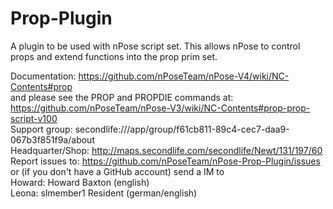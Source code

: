 # Prop-Plugin
A plugin to be used with nPose script set. This allows nPose to control props and extend functions into the prop prim set.

Documentation: https://github.com/nPoseTeam/nPose-V4/wiki/NC-Contents#prop  
and please see the PROP and PROPDIE commands at: https://github.com/nPoseTeam/nPose-V3/wiki/NC-Contents#prop-prop-script-v100  
Support group: secondlife:///app/group/f61cb811-89c4-cec7-daa9-067b3f851f9a/about  
Headquarter/Shop: http://maps.secondlife.com/secondlife/Newt/131/197/60  
Report issues to: https://github.com/nPoseTeam/nPose-Prop-Plugin/issues  
or (if you don't have a GitHub account) send a IM to  
Howard: Howard Baxton (english)  
Leona: slmember1 Resident (german/english)
